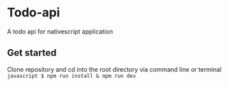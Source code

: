 # Todo-api
A todo api for nativescript application

## Get started
Clone repository and cd into the root directory via command line or terminal 
	```javascript
  		$ npm run install & npm run dev
	```